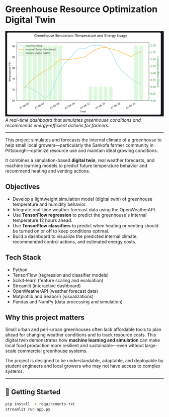 
# Greenhouse Resource Optimization Digital Twin

![Dashboard Screenshot](dashboard-test.png)  
*A real-time dashboard that simulates greenhouse conditions and recommends energy-efficient actions for farmers.*

---

This project simulates and forecasts the internal climate of a greenhouse to help small local growers—particularly the Sankofa farmer community in Pittsburgh—optimize resource use and maintain ideal growing conditions.

It combines a simulation-based **digital twin**, real weather forecasts, and machine learning models to predict future temperature behavior and recommend heating and venting actions.

## Objectives

* Develop a lightweight simulation model (digital twin) of greenhouse temperature and humidity behavior.
* Integrate real-time weather forecast data using the OpenWeatherAPI.
* Use **TensorFlow regression** to predict the greenhouse's internal temperature 12 hours ahead.
* Use **TensorFlow classifiers** to predict when heating or venting should be turned on or off to keep conditions optimal.
* Build a dashboard to visualize the predicted internal climate, recommended control actions, and estimated energy costs.

## Tech Stack

* Python
* TensorFlow (regression and classifier models)
* Scikit-learn (feature scaling and evaluation)
* Streamlit (interactive dashboard)
* OpenWeatherAPI (weather forecast data)
* Matplotlib and Seaborn (visualizations)
* Pandas and NumPy (data processing and simulation)

## Why this project matters

Small urban and peri-urban greenhouses often lack affordable tools to plan ahead for changing weather conditions and to track resource costs. This digital twin demonstrates how **machine learning and simulation** can make local food production more resilient and sustainable—even without large-scale commercial greenhouse systems.

The project is designed to be understandable, adaptable, and deployable by student engineers and local growers who may not have access to complex systems.

---

## 🚀 Getting Started

```bash
pip install -r requirements.txt
streamlit run app.py
